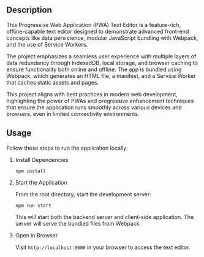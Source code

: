 ## Description

This Progressive Web Application (PWA) Text Editor is a feature-rich, offline-capable text editor designed to demonstrate advanced front-end concepts like data persistence, modular JavaScript bundling with Webpack, and the use of Service Workers.

The project emphasizes a seamless user experience with multiple layers of data redundancy through IndexedDB, local storage, and browser caching to ensure functionality both online and offline. The app is bundled using Webpack, which generates an HTML file, a manifest, and a Service Worker that caches static assets and pages.

This project aligns with best practices in modern web development, highlighting the power of PWAs and progressive enhancement techniques that ensure the application runs smoothly across various devices and browsers, even in limited connectivity environments.

## Usage

Follow these steps to run the application locally:

1.  Install Dependencies

        npm install

2.  Start the Application

    From the root directory, start the development server:

        npm run start

    This will start both the backend server and client-side application. The server will serve the bundled files from Webpack.

3.  Open in Browser

    Visit `http://localhost:3000` in your browser to access the text editor.
